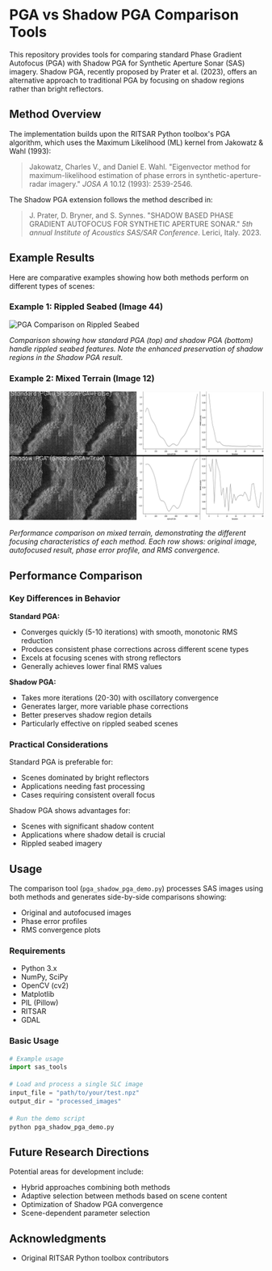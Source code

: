 # PGA vs Shadow PGA Comparison Tools

This repository provides tools for comparing standard Phase Gradient Autofocus (PGA) with Shadow PGA for Synthetic Aperture Sonar (SAS) imagery. Shadow PGA, recently proposed by Prater et al. (2023), offers an alternative approach to traditional PGA by focusing on shadow regions rather than bright reflectors.

## Method Overview

The implementation builds upon the RITSAR Python toolbox's PGA algorithm, which uses the Maximum Likelihood (ML) kernel from Jakowatz & Wahl (1993):

> Jakowatz, Charles V., and Daniel E. Wahl. "Eigenvector method for maximum-likelihood estimation of phase errors in synthetic-aperture-radar imagery." *JOSA A* 10.12 (1993): 2539-2546.

The Shadow PGA extension follows the method described in:

> J. Prater, D. Bryner, and S. Synnes. "SHADOW BASED PHASE GRADIENT AUTOFOCUS FOR SYNTHETIC APERTURE SONAR." *5th annual Institute of Acoustics SAS/SAR Conference*. Lerici, Italy. 2023.

## Example Results

Here are comparative examples showing how both methods perform on different types of scenes:

### Example 1: Rippled Seabed (Image 44)
<img src="processed_images/image_44_combined_pga.png" alt="PGA Comparison on Rippled Seabed" width="800"/>

*Comparison showing how standard PGA (top) and shadow PGA (bottom) handle rippled seabed features. Note the enhanced preservation of shadow regions in the Shadow PGA result.*

### Example 2: Mixed Terrain (Image 12)
<img src="processed_images/image_12_combined_pga.png" alt="PGA Comparison on Mixed Terrain" width="800"/>

*Performance comparison on mixed terrain, demonstrating the different focusing characteristics of each method. Each row shows: original image, autofocused result, phase error profile, and RMS convergence.*

## Performance Comparison

### Key Differences in Behavior

**Standard PGA:**
- Converges quickly (5-10 iterations) with smooth, monotonic RMS reduction
- Produces consistent phase corrections across different scene types
- Excels at focusing scenes with strong reflectors
- Generally achieves lower final RMS values

**Shadow PGA:**
- Takes more iterations (20-30) with oscillatory convergence
- Generates larger, more variable phase corrections
- Better preserves shadow region details
- Particularly effective on rippled seabed scenes

### Practical Considerations

Standard PGA is preferable for:
- Scenes dominated by bright reflectors
- Applications needing fast processing
- Cases requiring consistent overall focus

Shadow PGA shows advantages for:
- Scenes with significant shadow content
- Applications where shadow detail is crucial
- Rippled seabed imagery

## Usage

The comparison tool (`pga_shadow_pga_demo.py`) processes SAS images using both methods and generates side-by-side comparisons showing:
- Original and autofocused images
- Phase error profiles
- RMS convergence plots

### Requirements
- Python 3.x
- NumPy, SciPy
- OpenCV (cv2)
- Matplotlib
- PIL (Pillow)
- RITSAR
- GDAL

### Basic Usage
```python
# Example usage
import sas_tools

# Load and process a single SLC image
input_file = "path/to/your/test.npz"
output_dir = "processed_images"

# Run the demo script
python pga_shadow_pga_demo.py
```

## Future Research Directions

Potential areas for development include:
- Hybrid approaches combining both methods
- Adaptive selection between methods based on scene content
- Optimization of Shadow PGA convergence
- Scene-dependent parameter selection

## Acknowledgments
- Original RITSAR Python toolbox contributors

